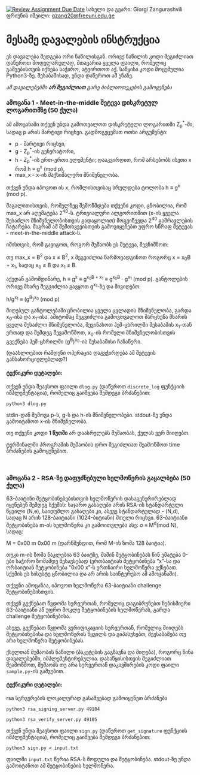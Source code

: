 [![Review Assignment Due Date](https://classroom.github.com/assets/deadline-readme-button-24ddc0f5d75046c5622901739e7c5dd533143b0c8e959d652212380cedb1ea36.svg)](https://classroom.github.com/a/GV_k7ho0)
სახელი და გვარი: Giorgi Zangurashvili  
ფრიუნის იმეილი: gzang20@freeuni.edu.ge

# მესამე დავალების ინსტრუქცია

ეს დავალება შედგება ორი ნაწილისგან. ორივე ნაწილის კოდი შეგიძლიათ დაწეროთ მოდულარულად, მთავარია ყველა ფაილი, რომელიც გაშვებისთვის იქნება საჭირო, ატვირთოთ აქ. საწყისი კოდი მოცემულია Python3-ზე. შესაბამისად, უნდა დაწეროთ ამ ენაზე. 

_ამ დავალებებში **არ შეგიძლიათ** გარე ბიბლიოთეკების გამოყენება_

### ამოცანა 1 - Meet-in-the-middle შეტევა დისკრეტულ ლოგარითმზე (50 ქულა)

ამ ამოცანაში თქვენ უნდა გამოთვალოთ დისკრეტული ლოგარითმი Z<sub>p</sub><sup>*</sup>-ში, სადაც p არის მარტივი რიცხვი. გადმოგეცემათ ოთხი არგუმენტი:

+ p - მარტივი რიცხვი,
+ g - Z<sub>p</sub><sup>*</sup>-ის გენერატორი,
+ h - Z<sub>p</sub><sup>*</sup>-ის ერთ-ერთი ელემენტი; დააკვირდით, რომ არსებობს ისეთი x რომ h ≡ g<sup>x</sup> (mod p),
+ max_x - x-ის მაქსიმალური მნიშვნელობა.

თქვენ უნდა იპოვოთ ის x, რომლისთვისაც სრულდება ტოლობა h ≡ g<sup>x</sup> (mod p).

მაგალითისთვის, რომელზეც შემოწმდება თქვენი კოდი, ცნობილია, რომ max_x არ აღემატება 2<sup>40</sup>-ს. ტრივიალური ალგორითმით (x-ის ყველა შესაძლო მნიშვნელობისთვის გადაყოლით) მოგვიწევდა 2<sup>40</sup> გამრავლების ჩატარება. მაგრამ ამ შემთხვევისთვის გამოვიყენებთ უფრო სწრაფ შეტევას - meet-in-the-middle attack-ს.

იმისთვის, რომ გავიგოთ, როგორ მუშაობს ეს შეტევა, შევნიშნოთ:

თუ max_x = B<sup>2</sup> და x ≤ B<sup>2</sup>, x შეგვიძლია წარმოვადგინოთ როგორც x = x<sub>0</sub>B + x<sub>1</sub>, სადაც x<sub>0</sub> ≤ B და x<sub>1</sub> ≤ B.

აქედან გამომდინარე, h ≡ g<sup>x</sup> ≡ g<sup>x<sub>0</sub>B + x<sub>1</sub></sup> ≡ g<sup>x<sub>0</sub>B</sup> ⋅ g<sup>x<sub>1</sub></sup> (mod p).
განტოლების ორივე მხარე შეგვიძლია გავყოთ g<sup>x<sub>1</sub></sup>-ზე და მივიღებთ:

h/g<sup>x<sub>1</sub></sup> ≡ (g<sup>B</sup>)<sup>x<sub>0</sub></sup> (mod p)

მიღებულ განტოლებაში ცნობილია ყველა ცვლადის მნიშვნელობა, გარდა x<sub>0</sub>-ისა და x<sub>1</sub>-ისა. ამიტომაც შეგვიძლია გამოვთვალოთ მარცხენა მხარის ყველა შესაძლო მნიშვნელობა, შევინახოთ ჰეშ-ცხრილში შესაბამის x<sub>1</sub>-თან ერთად და შემდეგ შევამოწმოთ, x<sub>0</sub>-ის რომელი მნიშვნელობისთვის გვექნება ჰეშ-ცხრილში (g<sup>B</sup>)<sup>x<sub>0</sub></sup>-ის შესაბამისი ჩანაწერი. 

(დაახლოებით რამდენი ოპერაცია დაგვჭირდება ამ შეტევის განსახორციელებლად?)

#### ტექნიკური დეტალები:

თქვენ უნდა შეავსოთ ფაილი `dlog.py` (დაწეროთ `discrete_log` ფუნქციის იმპლემენტაცია), რომელიც გაიშვება შემდეგი ბრძანებით:
```
python3 dlog.py
```

stdin-დან შემოვა p-ს, g-ს და h-ის მნიშვნელობები.
stdout-ზე უნდა გამოიტანოთ x-ის მნიშვნელობა. 

თუ თქვენი კოდი **1 წუთში** არ დაასრულებს მუშაობას, ქულას ვერ მიიღებთ.

ტერმინალში პროგრამის მუშაობის დრო შეგიძლიათ შეამოწმოთ time ბრძანების გამოყენებით.

<br>

### ამოცანა 2 - RSA-ზე დაფუძნებული ხელმოწერის გაყალბება (50 ქულა)
63-ბაიტინი შეტყობინებებისთვის ხელმოწერის დასაგენერირებლად იყენებენ შემდეგ სქემას: საჯარო გასაღები არის RSA-ის სტანდარტული წყვილი (N,e), საიდუმლო გასაღები კი, ასევე სტანდარტულად - (N,d), სადაც N არის 128-ბაიტიანი (1024-ბიტიანი) მთელი რიცხვი. 63-ბაიტიანი შეტყობინება m-ის ხელმოწერა კი გამოითვლება ასე: σ ≡ M<sup>d</sup>(mod N), სადაც:

M = 0x00 m 0x00 m
(დარწმუნდით, რომ M-ის ზომა 128 ბაიტია).

თუკი m-ის ზომა ნაკლებია 63 ბაიტზე, მაშინ შეტყობინებას წინ ემატება 0-ები საჭირო ზომამდე შესავსებად (ერთბაიტიან შეტყობინება “x”-სა და ორბაიტიან შეტყობინება “0x00 x”-ს ერთნაირი ხელმოწერა ექნებათ. სქემის ეს სისუსტე ცნობილია და არ არის საინტერესო ამ ამოცანაში).

თქვენი ამოცანაა, იპოვოთ ხელმოწერა 63-ბაიტიანი challenge შეტყობინებისთვის.

თქვენ გექნებათ წვდომა სერვერთან, რომელიც დაგიბრუნებთ ნებისმიერი 63-ბაიტიანი ან უფრო მოკლე შეტყობინების ხელმოწერას, გარდა challenge შეტყობინებისა.

ასევე, გექნებათ წვდომა ვერიფიკაციის სერვერთან, რომელიც მიიღებს შეტყობინებისა და ხელმოწერის წყვილს და გიპასუხებთ, შეესაბამება თუ არა ხელმოწერა შეტყობინებას.

ქსელთან მუშაობის ნაწილი (პაკეტების გაგზავნა და მიღება), როგორც წინა დავალებებში, იმპლემენტირებულია.
დასაწყისისთვის შეგიძლიათ შეამოწმოთ, მუშაობს თუ არა სერვერთან დაკავშირების კოდი ფაილი `sample.py`-ის გაშვებით.

#### ტექნიკური დეტალები:

rsa სერვერების ლოკალურად გასაშვებად გამოიყენეთ ბრძანება
```
python3 rsa_signing_server.py 49104 

python3 rsa_verify_server.py 49105
```

თქვენ უნდა შეავსოთ ფაილი `sign.py` (დაწეროთ `get_signature` ფუნქციის იმპლემენტაცია), რომელიც გაიშვება შემდეგი ბრძანებით:
```
python3 sign.py < input.txt
```

ფაილში `input.txt` წერია RSA-ს მოდული და შეტყობინება. 
stdout-ზე უნდა გამოიტანოთ ამ შეტყობინების ხელმოწერა.
